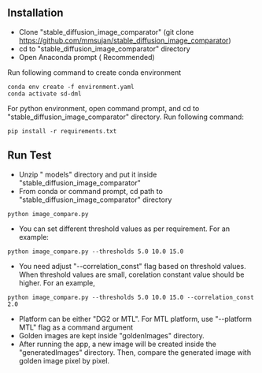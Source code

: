 ## Installation

 - Clone "stable_diffusion_image_comparator" (git clone https://github.com/mmsujan/stable_diffusion_image_comparator)
 - cd to "stable_diffusion_image_comparator" directory
 - Open Anaconda prompt ( Recommended)
 
Run following command to create conda environment
 
```
conda env create -f environment.yaml
conda activate sd-dml
```
For python environment, open command prompt, and cd to "stable_diffusion_image_comparator" directory. Run following command:
```
pip install -r requirements.txt
```
## Run Test
 - Unzip " models" directory and put it inside "stable_diffusion_image_comparator"
 - From conda or command prompt, cd path to "stable_diffusion_image_comparator" directory  
 
 ```
 python image_compare.py
 ```
 
 - You can set different threshold values as per requirement. For an example:
 ```
 python image_compare.py --thresholds 5.0 10.0 15.0
 ```
 - You need adjust "--correlation_const" flag based on threshold values. When threshold values are small, corelation constant value should be higher. For an example,
 
  ```
 python image_compare.py --thresholds 5.0 10.0 15.0 --correlation_const 2.0
 ```
 
 - Platform can be either "DG2 or MTL". For MTL platform, use  "--platform MTL" flag as a command argument 
 - Golden images are kept inside "goldenImages" directory.  
 - After running the app, a new image will be created inside the "generatedImages" directory. Then, compare the generated image with golden image pixel by pixel. 
 